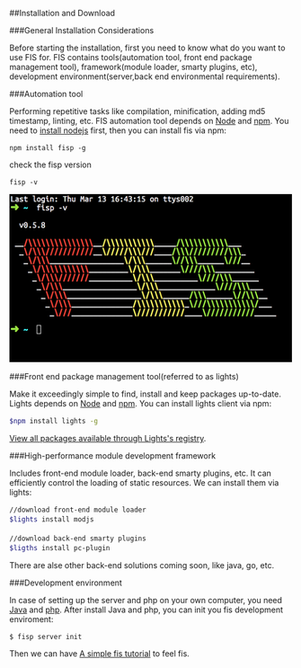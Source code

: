 ##Installation and Download

###General Installation Considerations

Before starting the installation, first you need to know what do you want to use FIS for. FIS contains tools(automation tool, front end package management tool), framework(module loader, smarty plugins, etc), development environment(server,back end environmental requirements).

###Automation tool

Performing repetitive tasks like compilation, minification, adding md5 timestamp, linting, etc. FIS automation tool depends on [Node](http://nodejs.org/) and [npm](https://www.npmjs.org/). You need to [install nodejs](http://nodejs.org/) first, then you can install fis via npm:

```
npm install fisp -g
```

check the fisp version

```
fisp -v
```

![fisp version](./images/v.png)

###Front end package management tool(referred to as lights)

Make it exceedingly simple to find, install and keep packages up-to-date. Lights depends on [Node](http://nodejs.org/) and [npm](https://www.npmjs.org/). You can install lights client via npm:

```bash
$npm install lights -g
```

[View all packages available through Lights's registry](http://lightjs.duapp.com).

###High-performance module development framework

Includes front-end module loader, back-end smarty plugins, etc. It can efficiently control the loading of static resources. We can install them via lights:

```bash
//download front-end module loader
$lights install modjs

//download back-end smarty plugins
$ligths install pc-plugin
```

There are alse other back-end solutions coming soon, like java, go, etc.

###Development environment

In case of setting up the server and php on your own computer, you need [Java](http://java.com/en/) and [php](http://cn2.php.net/downloads.php). After install Java and php, you can init you fis development enviroment:

```
$ fisp server init
```

Then we can have [A simple fis tutorial](./getting-started.md) to feel fis.